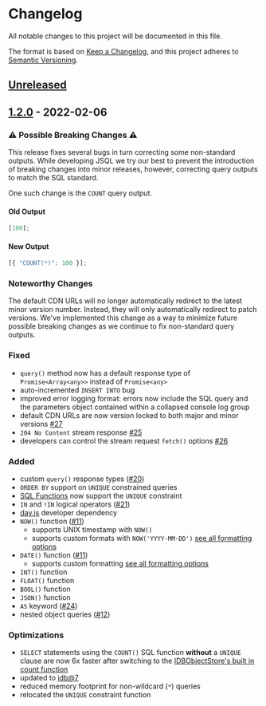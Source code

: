 # Changelog

All notable changes to this project will be documented in this file.

The format is based on [Keep a Changelog](https://keepachangelog.com/en/1.0.0/),
and this project adheres to [Semantic Versioning](https://semver.org/spec/v2.0.0.html).

## [Unreleased]

## [1.2.0] - 2022-02-06

### ⚠ Possible Breaking Changes ⚠

This release fixes several bugs in turn correcting some non-standard outputs. While developing JSQL we try our best to prevent the introduction of breaking changes into minor releases, however, correcting query outputs to match the SQL standard.

One such change is the `COUNT` query output.

#### Old Output

```javascript
[100];
```

#### New Output

```javascript
[{ "COUNT(*)": 100 }];
```

### Noteworthy Changes

The default CDN URLs will no longer automatically redirect to the latest minor version number. Instead, they will only automatically redirect to patch versions. We've implemented this change as a way to minimize future possible breaking changes as we continue to fix non-standard query outputs.

### Fixed

-   `query()` method now has a default response type of `Promise<Array<any>>` instead of `Promise<any>`
-   auto-incremented `INSERT INTO` bug
-   improved error logging format: errors now include the SQL query and the parameters object contained within a collapsed console log group
-   default CDN URLs are now version locked to both major and minor versions [#27](https://github.com/codewithkyle/jsql/issues/27)
-   `204 No Content` stream response [#25](https://github.com/codewithkyle/jsql/issues/25)
-   developers can control the stream request `fetch()` options [#26](https://github.com/codewithkyle/jsql/issues/26)

### Added

-   custom `query()` response types ([#20](https://github.com/codewithkyle/jsql/issues/20))
-   `ORDER BY` support on `UNIQUE` constrained queries
-   [SQL Functions](https://jsql.codewithkyle.com/clauses-and-operators/sql-functions) now support the `UNIQUE` constraint
-   `IN` and `!IN` logical operators ([#21](https://github.com/codewithkyle/jsql/issues/21))
-   [day.js](https://day.js.org/en/) developer dependency
-   `NOW()` function ([#11](https://github.com/codewithkyle/jsql/issues/11))
    -   supports UNIX timestamp with `NOW()`
    -   supports custom formats with `NOW('YYYY-MM-DD')` [see all formatting options](https://jsql.codewithkyle.com/clauses-and-operators/sql-functions#now)
-   `DATE()` function ([#11](https://github.com/codewithkyle/jsql/issues/11))
    -   supports custom formatting [see all formatting options](https://jsql.codewithkyle.com/clauses-and-operators/sql-functions#date)
-   `INT()` function
-   `FLOAT()` function
-   `BOOL()` function
-   `JSON()` function
-   `AS` keyword ([#24](https://github.com/codewithkyle/jsql/issues/24))
-   nested object queries ([#12](https://github.com/codewithkyle/jsql/issues/12))

### Optimizations

-   `SELECT` statements using the `COUNT()` SQL function **without** a `UNIQUE` clause are now 6x faster after switching to the [IDBObjectStore's built in count function](https://developer.mozilla.org/en-US/docs/Web/API/IDBObjectStore/count)
-   updated to [idb@7](https://github.com/jakearchibald/idb/releases/tag/v7.0.0)
-   reduced memory footprint for non-wildcard (`*`) queries
-   relocated the `UNIQUE` constraint function

[unreleased]: https://github.com/codewithkyle/jsql/compare/v1.2.0...HEAD
[1.2.0]: https://github.com/codewithkyle/jsql/compare/v1.1.2...v1.2.0
[1.1.2]: https://github.com/codewithkyle/jsql/compare/v1.1.1...v1.1.2
[1.1.1]: https://github.com/codewithkyle/jsql/compare/v1.1.0...v1.1.1
[1.1.0]: https://github.com/codewithkyle/jsql/compare/v1.0.2...v1.1.0
[1.0.2]: https://github.com/codewithkyle/jsql/releases/tag/v1.0.2

